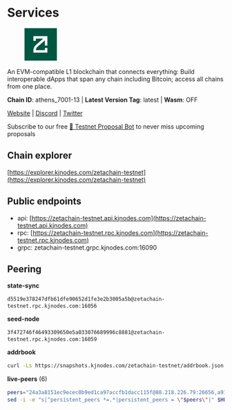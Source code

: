 # Services

<figure><img src="https://raw.githubusercontent.com/kj89/cosmos-images/main/logos/zetachain.png" alt=""><figcaption></figcaption></figure>

An EVM-compatible L1 blockchain that connects everything:  Build interoperable dApps that span any chain including Bitcoin; access all chains from one place.

**Chain ID**: athens_7001-13 | **Latest Version Tag**: latest | **Wasm**: OFF

[Website](https://www.zetachain.com) | [Discord](https://discord.gg/zetachain) | [Twitter](https://twitter.com/zetablockchain)



Subscribe to our free [🤖 Testnet Proposal Bot](https://t.me/kjnodes_testnet_proposal_bot) to never miss upcoming proposals


## Chain explorer
[https://explorer.kjnodes.com/zetachain-testnet](https://explorer.kjnodes.com/zetachain-testnet)

## Public endpoints

* api: [https://zetachain-testnet.api.kjnodes.com](https://zetachain-testnet.api.kjnodes.com)
* rpc: [https://zetachain-testnet.rpc.kjnodes.com](https://zetachain-testnet.rpc.kjnodes.com)
* grpc: zetachain-testnet.grpc.kjnodes.com:16090

## Peering

**state-sync**

```text
d5519e378247dfb61dfe90652d1fe3e2b3005a5b@zetachain-testnet.rpc.kjnodes.com:16056
```

**seed-node**

```text
3f472746f46493309650e5a033076689996c8881@zetachain-testnet.rpc.kjnodes.com:16059
```

**addrbook**
```bash
curl -Ls https://snapshots.kjnodes.com/zetachain-testnet/addrbook.json > $HOME/.zetacored/config/addrbook.json
```

**live-peers** (6)
```bash
peers="24a3a8151ec9ecec0b9ed1ca97accfb1dacc115f@88.218.226.79:26656,a918d08544b5f4e0a9eb20bf91f343eb71b6d5ee@164.90.181.99:26656,983972c8d76558b5f0150cd6bffc10ce4f608e4c@65.21.236.163:26656,d5519e378247dfb61dfe90652d1fe3e2b3005a5b@65.109.68.190:16056,af58c82b5f4d2268e0b8ca9150190e438c07d90d@34.239.99.239:26656,038234610497601373b1d27e27251674c6c81df7@3.218.170.198:26656"
sed -i -e "s|^persistent_peers *=.*|persistent_peers = \"$peers\"|" $HOME/.zetacored/config/config.toml
```
